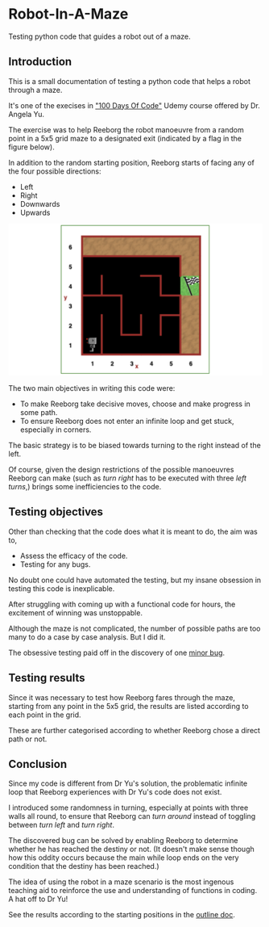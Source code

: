 # Robot-In-A-Maze

Testing python code that guides a robot out of a maze.

## Introduction

This is a small documentation of testing a python code that helps a robot through a maze.

It's one of the execises in ["100 Days Of Code"](https://www.udemy.com/course/100-days-of-code/) Udemy course offered by Dr. Angela Yu.

The exercise was to help Reeborg the robot manoeuvre from a random point in a 5x5 grid maze to a designated exit (indicated by a flag in the figure below).

In addition to the random starting position, Reeborg starts of facing any of the four possible directions:

- Left
- Right
- Downwards
- Upwards

![Figure: The maze](img/the-maze-5by5.png)

The two main objectives in writing this code were:

- To make Reeborg take decisive moves, choose and make progress in some path.
- To ensure Reeborg does not enter an infinite loop and get stuck, especially in corners.

The basic strategy is to be biased towards turning to the right instead of the left.

Of course, given the design restrictions of the possible manoeuvres Reeborg can make (such as _turn right_ has to be executed with three _left turns_,) brings some inefficiencies to the code.

## Testing objectives

Other than checking that the code does what it is meant to do, the aim was to,

- Assess the efficacy of the code.
- Testing for any bugs.

No doubt one could have automated the testing, but my insane obsession in testing this code is inexplicable.

After struggling with coming up with a functional code for hours, the excitement of winning was unstoppable.

Although the maze is not complicated, the number of possible paths are too many to do a case by case analysis. But I did it.

The obsessive testing paid off in the discovery of one [minor bug](Various-starting-point/minor-bug-1-report.md).

## Testing results

Since it was necessary to test how Reeborg fares through the maze, starting from any point in the 5x5 grid, the results are listed according to each point in the grid.

These are further categorised according to whether Reeborg chose a direct path or not.

## Conclusion

Since my code is different from Dr Yu's solution, the problematic infinite loop that Reeborg experiences with Dr Yu's code does not exist.

I introduced some randomness in turning, especially at points with three walls all round, to ensure that Reeborg can _turn around_ instead of toggling between _turn left_ and _turn right_.

The discovered bug can be solved by enabling Reeborg to determine whether he has reached the destiny or not. (It doesn't make sense though how this oddity occurs because the main while loop ends on the very condition that the destiny has been reached.)

The idea of using the robot in a maze scenario is the most ingenous teaching aid to reinforce the use and understanding of functions in coding. A hat off to Dr Yu!

See the results according to the starting positions in the [outline doc](./Various-starting-point/outline-section.md).

